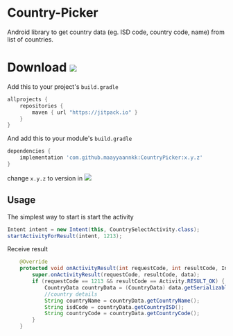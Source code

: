 # Country-Picker
Android library to get country data (eg. ISD code, country code, name) from list of countries.

# Download [![](https://jitpack.io/v/maayyaannkk/CountryPicker.svg)](https://jitpack.io/#maayyaannkk/CountryPicker)

Add this to your project's `build.gradle`

```groovy
allprojects {
    repositories {
        maven { url "https://jitpack.io" }
    }
}
```

And add this to your module's `build.gradle` 

```groovy
dependencies {
	implementation 'com.github.maayyaannkk:CountryPicker:x.y.z'
}
```

change `x.y.z` to version in [![](https://jitpack.io/v/maayyaannkk/CountryPicker.svg)](https://jitpack.io/#maayyaannkk/CountryPicker)

## Usage
The simplest way to start is start the activity
```java
Intent intent = new Intent(this, CountrySelectActivity.class);
startActivityForResult(intent, 1213);
```
Receive result
```java
    @Override
    protected void onActivityResult(int requestCode, int resultCode, Intent data) {
        super.onActivityResult(requestCode, resultCode, data);
        if (requestCode == 1213 && resultCode == Activity.RESULT_OK) {
            CountryData countryData = (CountryData) data.getSerializableExtra(CountrySelectActivity.RESULT_COUNTRY_DATA);
            //country details
            String countryName = countryData.getCountryName();
            String isdCode = countryData.getCountryISD();
            String countryCode = countryData.getCountryCode();
        }
    }
```
